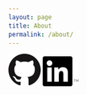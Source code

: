 ```yaml
---
layout: page
title: About
permalink: /about/
---
```


[ ![Github](/img/GitHub-Mark-64px.png)](https://github.com/facastagnini)
[ ![LinkedIn](/img/In-Black-59px-TM.png)](http://www.linkedin.com/in/fcastagnini)
